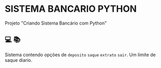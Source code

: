 # SISTEMA BANCARIO PYTHON

Projeto "Criando Sistema Bancário com Python"


## 💻 📚 
Sistema contendo  opções de `deposito` `saque` `extrato` `sair`.
Um limite de saque diario.
